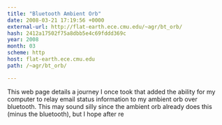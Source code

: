 ```yaml
---
title: "Bluetooth Ambient Orb"
date: 2008-03-21 17:19:56 +0000
external-url: http://flat-earth.ece.cmu.edu/~agr/bt_orb/
hash: 2412a17502f75a8dbb5e4c69fddd369c
year: 2008
month: 03
scheme: http
host: flat-earth.ece.cmu.edu
path: /~agr/bt_orb/

---
```


This web page details a journey I once took that added the ability for my computer to relay email status information to my ambient orb over bluetooth.  This may sound silly since the ambient orb already does this (minus the bluetooth), but I hope after re

